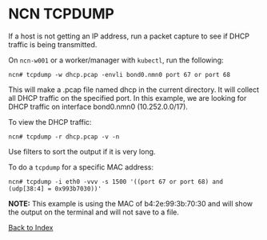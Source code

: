 # NCN TCPDUMP

If a host is not getting an IP address, run a packet capture to see if DHCP traffic is being transmitted.

On `ncn-w001` or a worker/manager with `kubectl`, run the following:

```text
ncn# tcpdump -w dhcp.pcap -envli bond0.nmn0 port 67 or port 68
```

This will make a .pcap file named dhcp in the current directory. It will collect all DHCP traffic on the specified port. In this example, we are looking for DHCP traffic on interface bond0.nmn0 (10.252.0.0/17).

To view the DHCP traffic:

```text
ncn# tcpdump -r dhcp.pcap -v -n
```

Use filters to sort the output if it is very long.

To do a `tcpdump` for a specific MAC address:

```text
ncn# tcpdump -i eth0 -vvv -s 1500 '((port 67 or port 68) and (udp[38:4] = 0x993b7030))'
```

**NOTE:** This example is using the MAC of b4:2e:99:3b:70:30 and will show the output on the terminal and will not save to a file. 

[Back to Index](./index.md)
